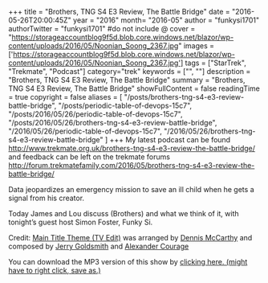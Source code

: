 +++
title = "Brothers, TNG S4 E3 Review, The Battle Bridge"
date = "2016-05-26T20:00:45Z"
year = "2016"
month= "2016-05"
author = "funkysi1701"
authorTwitter = "funkysi1701" #do not include @
cover = "https://storageaccountblog9f5d.blob.core.windows.net/blazor/wp-content/uploads/2016/05/Noonian_Soong_2367.jpg"
images = ['https://storageaccountblog9f5d.blob.core.windows.net/blazor/wp-content/uploads/2016/05/Noonian_Soong_2367.jpg']
tags = ["StarTrek", "Trekmate", "Podcast"]
category="trek"
keywords = ["", ""]
description =  "Brothers, TNG S4 E3 Review, The Battle Bridge"
summary = "Brothers, TNG S4 E3 Review, The Battle Bridge"
showFullContent = false
readingTime = true
copyright = false
aliases = [
    "/posts/brothers-tng-s4-e3-review-battle-bridge",
    "/posts/periodic-table-of-devops-15c7",
    "/posts/2016/05/26/periodic-table-of-devops-15c7",
    "/posts/2016/05/26/brothers-tng-s4-e3-review-battle-bridge",
    "/2016/05/26/periodic-table-of-devops-15c7",
    "/2016/05/26/brothers-tng-s4-e3-review-battle-bridge"
]
+++
My latest podcast can be found http://www.trekmate.org.uk/brothers-tng-s4-e3-review-the-battle-bridge/ and feedback can be left on the trekmate forums http://forum.trekmatefamily.com/2016/05/brothers-tng-s4-e3-review-the-battle-bridge/

Data jeopardizes an emergency mission to save an ill child when he gets a signal from his creator.

Today James and Lou discuss (Brothers) and what we think of it, with tonight’s guest host Simon Foster, Funky Si.

Credit: [Main Title Theme (TV Edit)](http://images.wikia.com/memoryalpha/en/images/1/1a/TNG_maintitle_3-7v2.ogg) was arranged by [Dennis McCarthy](http://en.memory-alpha.org/wiki/Dennis_McCarthy) and composed by [Jerry Goldsmith](http://en.memory-alpha.org/wiki/Jerry_Goldsmith) and [Alexander Courage](http://en.memory-alpha.org/wiki/Alexander_Courage/)

You can download the MP3 version of this show by [clicking here. (might have to right click, save as.)](http://media.blubrry.com/trekmate/p/media.blubrry.com/previouslyalpha/p/media.blubrry.com/trekmatesupplemental/p/media.blubrry.com/loutrekshow/p/media.techpodcasts.com/loutrekshow/p/www.trekmate.org.uk/battlebridge/tbb-s4e03-.mp3)
